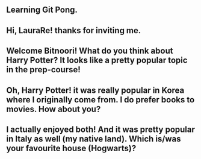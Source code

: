 ## Learning Git Pong.

## Hi, LauraRe! thanks for inviting me.  

## Welcome Bitnoori! What do you think about Harry Potter? It looks like a pretty popular topic in the prep-course! 

## Oh, Harry Potter! it was really popular in Korea where I originally come from. I do prefer books to movies. How about you? 

## I actually enjoyed both! And it was pretty popular in Italy as well (my native land). Which is/was your favourite house (Hogwarts)?